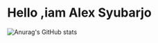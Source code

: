 # Hello ,iam Alex Syubarjo
![Anurag's GitHub stats](https://github-readme-stats.vercel.app/api?username=alexsyubarjoshow=reviews,discussions_started,discussions_answered,prs_merged,prs_merged_percentage)

